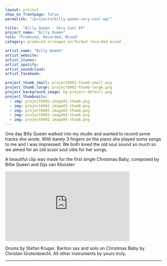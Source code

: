 ```yaml
---
layout: project
show_on_frontpage: false
permalink: "/projects/billy-queen-very-cool-ep/"

title:  "Billy Queen - Very Cool EP"
project_name: "Billy Queen"
role: "Produced, Recorded, Mixed"
category: produced arranged performed recorded mixed

artist_name: "Billy Queen"
artist_website:
artist_itunes:
artist_spotify:
artist_soundcloud:
artist_facebook:

project_thumb_small: project0902-thumb-small.png
project_thumb_large: project0902-thumb-large.png
project_background_image: bg-project-default.png
project_thumbnails:
  - img: project0902-image01-thumb.png
  - img: project0902-image02-thumb.png
  - img: project0902-image03-thumb.png
  - img: project0902-image04-thumb.png
  - img: project0902-image05-thumb.png
---
```


One day Billy Queen walked into my studio and wanted to record some tracks she wrote. With barely 3 fingers on the piano she played some songs to me and I was impressed. We both loved the old soul sound so much so we aimed for an old scool soul vibe for her songs. 

A beautiful clip was made for the first single Christmas Baby, composed by Billie Queen and Gijs van Klooster:

<iframe width="400" height="225" src="https://www.youtube.com/embed/r_ZT6KJ-3zw?rel=0" frameborder="0" gesture="media" allow="encrypted-media" allowfullscreen></iframe>


Drums by Stefan Kruger. Bariton sax and solo on Christmas Baby by Christan Grotenbrecht. All other instruments by yours truly.

---
